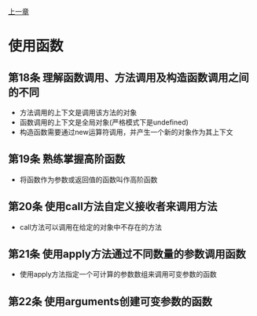[上一章](./第2章.md)

# 使用函数

## 第18条 理解函数调用、方法调用及构造函数调用之间的不同
- 方法调用的上下文是调用该方法的对象
- 函数调用的上下文是全局对象(严格模式下是undefined)
- 构造函数需要通过new运算符调用，并产生一个新的对象作为其上下文

## 第19条 熟练掌握高阶函数
-  将函数作为参数或返回值的函数叫作高阶函数

## 第20条 使用call方法自定义接收者来调用方法
- call方法可以调用在给定的对象中不存在的方法

## 第21条 使用apply方法通过不同数量的参数调用函数
- 使用apply方法指定一个可计算的参数数组来调用可变参数的函数

## 第22条 使用arguments创建可变参数的函数
